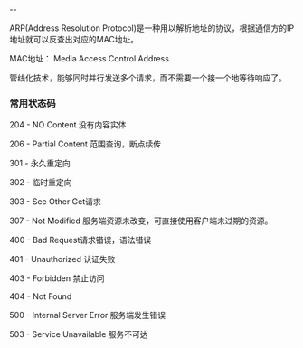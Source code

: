 --

ARP(Address Resolution Protocol)是一种用以解析地址的协议，根据通信方的IP地址就可以反查出对应的MAC地址。

MAC地址： Media Access Control Address

管线化技术，能够同时并行发送多个请求，而不需要一个接一个地等待响应了。

### 常用状态码

204 - NO Content 没有内容实体

206 - Partial Content 范围查询，断点续传

301 - 永久重定向

302 - 临时重定向

303 - See Other Get请求

307 - Not Modified 服务端资源未改变，可直接使用客户端未过期的资源。

400 - Bad Request请求错误，语法错误

401 - Unauthorized 认证失败

403 - Forbidden 禁止访问

404 - Not Found

500 - Internal Server Error 服务端发生错误

503 - Service Unavailable 服务不可达
